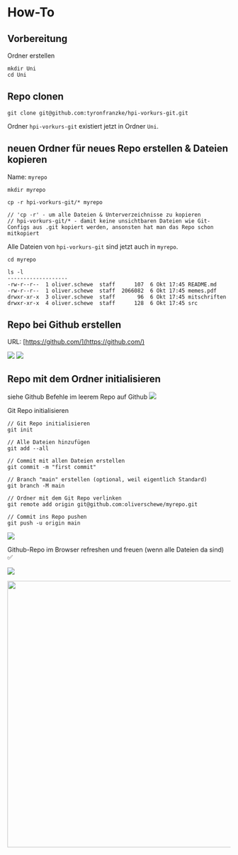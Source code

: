 # How-To

## Vorbereitung

Ordner erstellen

```shell
mkdir Uni
cd Uni
```


## Repo clonen
```shell
git clone git@github.com:tyronfranzke/hpi-vorkurs-git.git
```
Ordner `hpi-vorkurs-git` existiert jetzt in Ordner `Uni`.


## neuen Ordner für neues Repo erstellen & Dateien kopieren
Name: `myrepo`
```shell
mkdir myrepo

cp -r hpi-vorkurs-git/* myrepo

// 'cp -r' - um alle Dateien & Unterverzeichnisse zu kopieren
// hpi-vorkurs-git/* - damit keine unsichtbaren Dateien wie Git-Configs aus .git kopiert werden, ansonsten hat man das Repo schon mitkopiert
```
Alle Dateien von `hpi-vorkurs-git` sind jetzt auch in `myrepo`.

```shell
cd myrepo
```
```shell
ls -l
-------------------
-rw-r--r--  1 oliver.schewe  staff      107  6 Okt 17:45 README.md
-rw-r--r--  1 oliver.schewe  staff  2066082  6 Okt 17:45 memes.pdf
drwxr-xr-x  3 oliver.schewe  staff       96  6 Okt 17:45 mitschriften
drwxr-xr-x  4 oliver.schewe  staff      128  6 Okt 17:45 src
```

## Repo bei Github erstellen
URL: [https://github.com/](https://github.com/)

![](./bilder/1.png)
![](./bilder/3.png)

## Repo mit dem Ordner initialisieren

siehe Github Befehle im leerem Repo auf Github
![](./bilder/4.png)

Git Repo initialisieren
```git
// Git Repo initialisieren
git init

// Alle Dateien hinzufügen
git add --all

// Commit mit allen Dateien erstellen
git commit -m "first commit"

// Branch "main" erstellen (optional, weil eigentlich Standard)
git branch -M main

// Ordner mit dem Git Repo verlinken
git remote add origin git@github.com:oliverschewe/myrepo.git

// Commit ins Repo pushen
git push -u origin main
```
![](./bilder/5.png)

Github-Repo im Browser refreshen und freuen (wenn alle Dateien da sind) ✅

![](./bilder/6.png)


<center><img src="./bilder/IMG_2017.png" width="600"/></center>